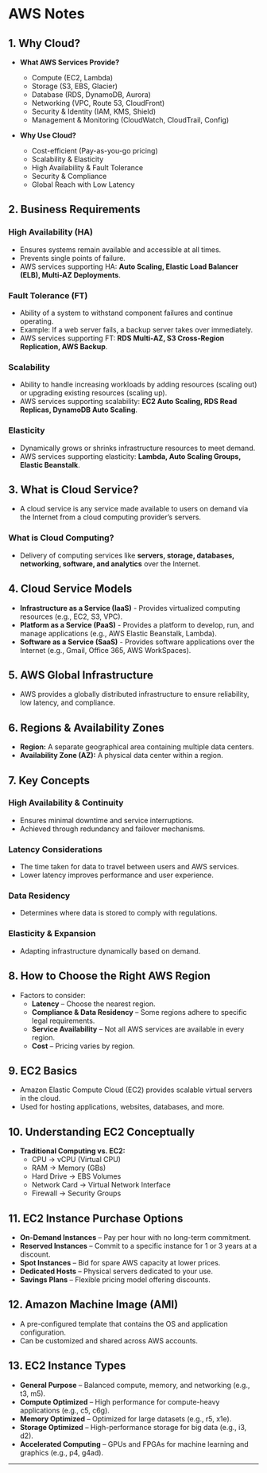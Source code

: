 # AWS Notes

## 1. Why Cloud?
- **What AWS Services Provide?**
  - Compute (EC2, Lambda)
  - Storage (S3, EBS, Glacier)
  - Database (RDS, DynamoDB, Aurora)
  - Networking (VPC, Route 53, CloudFront)
  - Security & Identity (IAM, KMS, Shield)
  - Management & Monitoring (CloudWatch, CloudTrail, Config)

- **Why Use Cloud?**
  - Cost-efficient (Pay-as-you-go pricing)
  - Scalability & Elasticity
  - High Availability & Fault Tolerance
  - Security & Compliance
  - Global Reach with Low Latency

## 2. Business Requirements
### High Availability (HA)
- Ensures systems remain available and accessible at all times.
- Prevents single points of failure.
- AWS services supporting HA: **Auto Scaling, Elastic Load Balancer (ELB), Multi-AZ Deployments**.

### Fault Tolerance (FT)
- Ability of a system to withstand component failures and continue operating.
- Example: If a web server fails, a backup server takes over immediately.
- AWS services supporting FT: **RDS Multi-AZ, S3 Cross-Region Replication, AWS Backup**.

### Scalability
- Ability to handle increasing workloads by adding resources (scaling out) or upgrading existing resources (scaling up).
- AWS services supporting scalability: **EC2 Auto Scaling, RDS Read Replicas, DynamoDB Auto Scaling**.

### Elasticity
- Dynamically grows or shrinks infrastructure resources to meet demand.
- AWS services supporting elasticity: **Lambda, Auto Scaling Groups, Elastic Beanstalk**.

## 3. What is Cloud Service?
- A cloud service is any service made available to users on demand via the Internet from a cloud computing provider’s servers.

### What is Cloud Computing?
- Delivery of computing services like **servers, storage, databases, networking, software, and analytics** over the Internet.

## 4. Cloud Service Models
- **Infrastructure as a Service (IaaS)** - Provides virtualized computing resources (e.g., EC2, S3, VPC).
- **Platform as a Service (PaaS)** - Provides a platform to develop, run, and manage applications (e.g., AWS Elastic Beanstalk, Lambda).
- **Software as a Service (SaaS)** - Provides software applications over the Internet (e.g., Gmail, Office 365, AWS WorkSpaces).

## 5. AWS Global Infrastructure
- AWS provides a globally distributed infrastructure to ensure reliability, low latency, and compliance.

## 6. Regions & Availability Zones
- **Region:** A separate geographical area containing multiple data centers.
- **Availability Zone (AZ):** A physical data center within a region.

## 7. Key Concepts
### High Availability & Continuity
- Ensures minimal downtime and service interruptions.
- Achieved through redundancy and failover mechanisms.

### Latency Considerations
- The time taken for data to travel between users and AWS services.
- Lower latency improves performance and user experience.

### Data Residency
- Determines where data is stored to comply with regulations.

### Elasticity & Expansion
- Adapting infrastructure dynamically based on demand.

## 8. How to Choose the Right AWS Region
- Factors to consider:
  - **Latency** – Choose the nearest region.
  - **Compliance & Data Residency** – Some regions adhere to specific legal requirements.
  - **Service Availability** – Not all AWS services are available in every region.
  - **Cost** – Pricing varies by region.

## 9. EC2 Basics
- Amazon Elastic Compute Cloud (EC2) provides scalable virtual servers in the cloud.
- Used for hosting applications, websites, databases, and more.

## 10. Understanding EC2 Conceptually
- **Traditional Computing vs. EC2:**
  - CPU → vCPU (Virtual CPU)
  - RAM → Memory (GBs)
  - Hard Drive → EBS Volumes
  - Network Card → Virtual Network Interface
  - Firewall → Security Groups

## 11. EC2 Instance Purchase Options
- **On-Demand Instances** – Pay per hour with no long-term commitment.
- **Reserved Instances** – Commit to a specific instance for 1 or 3 years at a discount.
- **Spot Instances** – Bid for spare AWS capacity at lower prices.
- **Dedicated Hosts** – Physical servers dedicated to your use.
- **Savings Plans** – Flexible pricing model offering discounts.

## 12. Amazon Machine Image (AMI)
- A pre-configured template that contains the OS and application configuration.
- Can be customized and shared across AWS accounts.

## 13. EC2 Instance Types
- **General Purpose** – Balanced compute, memory, and networking (e.g., t3, m5).
- **Compute Optimized** – High performance for compute-heavy applications (e.g., c5, c6g).
- **Memory Optimized** – Optimized for large datasets (e.g., r5, x1e).
- **Storage Optimized** – High-performance storage for big data (e.g., i3, d2).
- **Accelerated Computing** – GPUs and FPGAs for machine learning and graphics (e.g., p4, g4ad).

---

